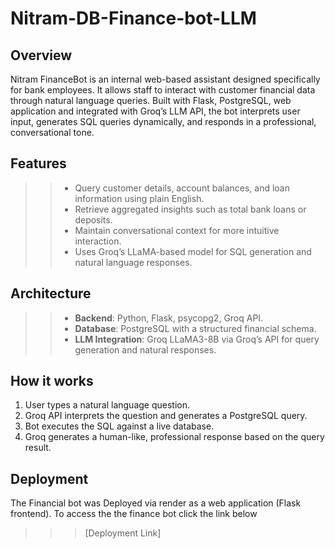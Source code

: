 # Nitram-DB-Finance-bot-LLM

## Overview

Nitram FinanceBot is an internal web-based assistant designed specifically for bank employees. It allows staff to interact with customer financial data through natural language queries. Built with Flask, PostgreSQL, web application and integrated with Groq’s LLM API, the bot interprets user input, generates SQL queries dynamically, and responds in a professional, conversational tone.

## Features

>> - Query customer details, account balances, and loan information using plain English.
>> - Retrieve aggregated insights such as total bank loans or deposits.
>> - Maintain conversational context for more intuitive interaction.
>> - Uses Groq’s LLaMA-based model for SQL generation and natural language responses.

## Architecture

>> - **Backend**: Python, Flask, psycopg2, Groq API.
>> - **Database**: PostgreSQL with a structured financial schema.
>> - **LLM Integration**: Groq LLaMA3-8B via Groq’s API for query generation and natural responses.

## How it works

1. User types a natural language question.
2. Groq API interprets the question and generates a PostgreSQL query.
3. Bot executes the SQL against a live database.
4. Groq generates a human-like, professional response based on the query result.

## Deployment

The Financial bot was Deployed via render as a web application (Flask frontend). To access the the finance bot click the link below
>>> [Deployment Link]
